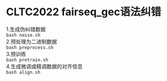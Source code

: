 # CLTC2022 fairseq_gec语法纠错
1.生成伪纠错数据  
```bash noise.sh```  
2.预处理为二进制数据  
```bash preprocess.sh```  
3.预训练  
```bash pretrain.sh```  
4.生成微调或精调数据的对齐信息  
```bash align.sh```  
